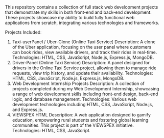 This repository contains a collection of full stack web development projects that demonstrate my skills in both front-end and back-end development. These projects showcase my ability to build fully functional web applications from scratch, integrating various technologies and frameworks.

Projects Included:
1. Taxi-userPanel / Uber-Clone (Online Taxi Service)
Description: A clone of the Uber application, focusing on the user panel where customers can book rides, view available drivers, and track their rides in real-time.
Technologies: HTML, CSS, JavaScript, Node.js, Express.js, MongoDB.
2. Driver-Panel (Online Taxi Service)
Description: A panel designed for drivers in the Online Taxi Service project, allowing them to manage ride requests, view trip history, and update their availability.
Technologies: HTML, CSS, JavaScript, Node.js, Express.js, MongoDB.
3. Web Development Internship Projects
Description: A collection of projects completed during my Web Development Internship, showcasing a range of web development skills including front-end design, back-end logic, and database management.
Technologies: Various web development technologies including HTML, CSS, JavaScript, Node.js, and Express.js.
4. VIEWSPEX HTML
Description: A web application designed to gamify education, empowering rural students and fostering global learning communities. This project is part of the VIEWSPEX initiative.
Technologies: HTML, CSS, JavaScript.
